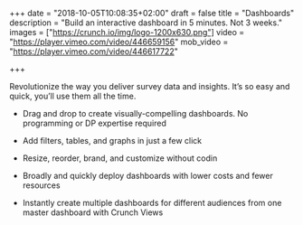 +++
date = "2018-10-05T10:08:35+02:00"
draft = false
title = "Dashboards"
description = "Build an interactive dashboard in 5 minutes. Not 3 weeks."
images = ["https://crunch.io/img/logo-1200x630.png"]
video = "https://player.vimeo.com/video/446659156"
mob_video = "https://player.vimeo.com/video/446617722"

+++

Revolutionize the way you deliver survey data and insights. It’s so easy and quick, you’ll use them all the time.

* Drag and drop to create visually-compelling dashboards. No programming or DP expertise required

* Add filters, tables, and graphs in just a few click

* Resize, reorder, brand, and customize without codin

* Broadly and quickly deploy dashboards with lower costs and fewer resources

* Instantly create multiple dashboards for different audiences from one master dashboard with Crunch Views
